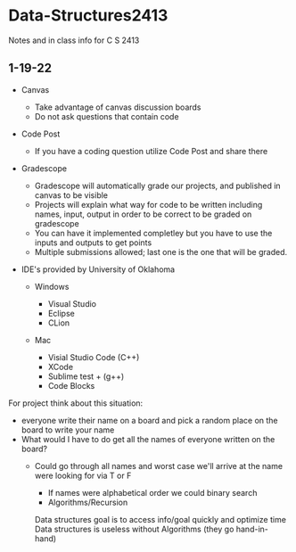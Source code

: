 # Data-Structures2413
Notes and in class info for C S 2413

## 1-19-22
  * Canvas
    * Take advantage of canvas discussion boards
    * Do not ask questions that contain code
    
  * Code Post
    * If you have a coding question utilize Code Post and share there
      
  * Gradescope
    * Gradescope will automatically grade our projects, and published in canvas to be visible
    * Projects will explain what way for code to be written including names, input, output in order to be correct to be graded on gradescope
    * You can have it implemented completley but you have to use the inputs and outputs to get points
    * Multiple submissions allowed; last one is the one that will be graded.
    
  * IDE's provided by University of Oklahoma
    
    * Windows
      * Visual Studio
      * Eclipse
      * CLion
      
    * Mac 
      * Visial Studio Code (C++)
      * XCode
      * Sublime test + (g++)
      * Code Blocks

  
  For project think about this situation: 
  
  * everyone write their name on a board and pick a random place on the board to write your name
  * What would I have to do get all the names of everyone written on the board?
    * Could go through all names and worst case we'll arrive at the name were looking for via T or F
      * If names were alphabetical order we could binary search
      * Algorithms/Recursion
      
      Data structures goal is to access info/goal quickly and optimize time
      Data structures is useless without Algorithms (they go hand-in-hand)
